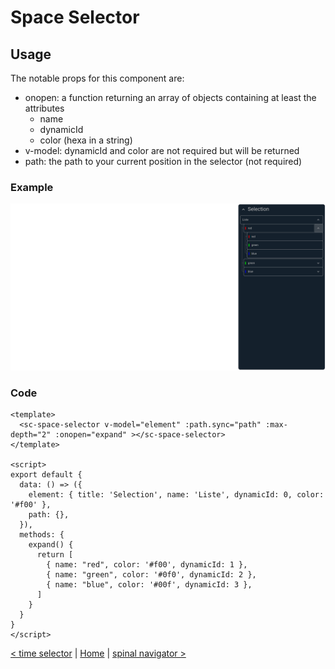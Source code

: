# Space Selector

## Usage

The notable props for this component are:
- onopen: a function returning an array of objects containing at least the attributes
  - name
  - dynamicId
  - color (hexa in a string)
- v-model: dynamicId and color are not required but will be returned
- path: the path to your current position in the selector (not required)

### Example
![time selector](../public/docs/space%20selector.png)
### Code
```vue
<template>
  <sc-space-selector v-model="element" :path.sync="path" :max-depth="2" :onopen="expand" ></sc-space-selector>
</template>

<script>
export default {
  data: () => ({
    element: { title: 'Selection', name: 'Liste', dynamicId: 0, color: '#f00' },
    path: {},
  }),
  methods: {
    expand() {
      return [
        { name: "red", color: '#f00', dynamicId: 1 },
        { name: "green", color: '#0f0', dynamicId: 2 },
        { name: "blue", color: '#00f', dynamicId: 3 },
      ]
    }
  }
}
</script>
```

[< time selector](time-selector.md) | [Home](documentation.md) | [spinal navigator >](spinal-navigator.md)